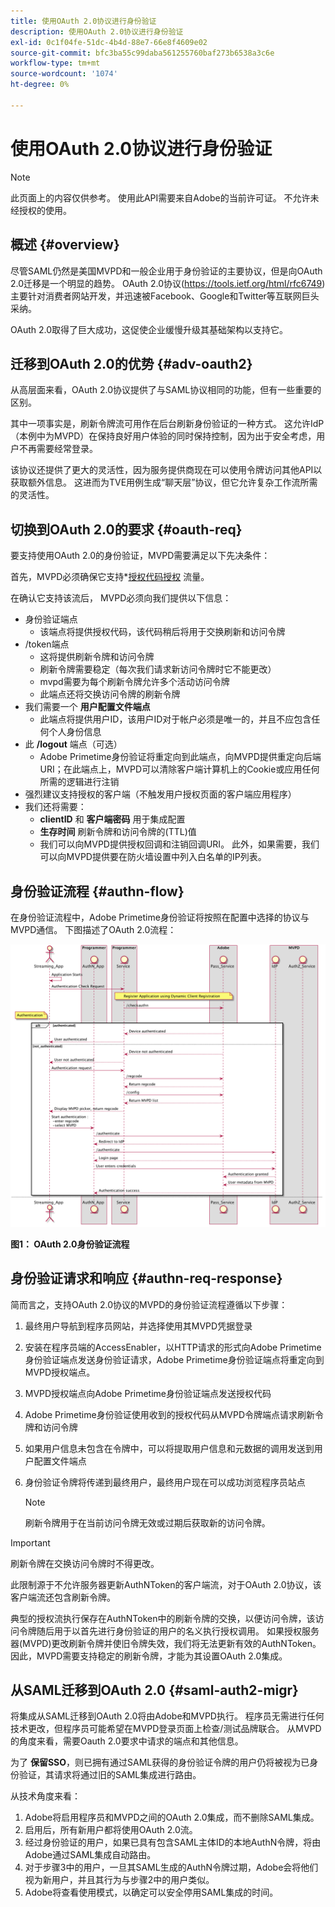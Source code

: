 ```yaml
---
title: 使用OAuth 2.0协议进行身份验证
description: 使用OAuth 2.0协议进行身份验证
exl-id: 0c1f04fe-51dc-4b4d-88e7-66e8f4609e02
source-git-commit: bfc3ba55c99daba561255760baf273b6538a3c6e
workflow-type: tm+mt
source-wordcount: '1074'
ht-degree: 0%

---
```


# 使用OAuth 2.0协议进行身份验证

>[!NOTE]
>
>此页面上的内容仅供参考。 使用此API需要来自Adobe的当前许可证。 不允许未经授权的使用。

## 概述 {#overview}

尽管SAML仍然是美国MVPD和一般企业用于身份验证的主要协议，但是向OAuth 2.0迁移是一个明显的趋势。 OAuth 2.0协议(https://tools.ietf.org/html/rfc6749)主要针对消费者网站开发，并迅速被Facebook、Google和Twitter等互联网巨头采纳。

OAuth 2.0取得了巨大成功，这促使企业缓慢升级其基础架构以支持它。



## 迁移到OAuth 2.0的优势 {#adv-oauth2}

从高层面来看，OAuth 2.0协议提供了与SAML协议相同的功能，但有一些重要的区别。

其中一项事实是，刷新令牌流可用作在后台刷新身份验证的一种方式。 这允许IdP（本例中为MVPD）在保持良好用户体验的同时保持控制，因为出于安全考虑，用户不再需要经常登录。

该协议还提供了更大的灵活性，因为服务提供商现在可以使用令牌访问其他API以获取额外信息。 这进而为TVE用例生成“聊天层”协议，但它允许复杂工作流所需的灵活性。





## 切换到OAuth 2.0的要求 {#oauth-req}

要支持使用OAuth 2.0的身份验证，MVPD需要满足以下先决条件：

首先，MVPD必须确保它支持*[授权代码授权](https://oauthlib.readthedocs.io/en/latest/oauth2/grants/authcode.html) 流量。

在确认它支持该流后， MVPD必须向我们提供以下信息：

* 身份验证端点
   * 该端点将提供授权代码，该代码稍后将用于交换刷新和访问令牌
* /token端点
   * 这将提供刷新令牌和访问令牌
   * 刷新令牌需要稳定（每次我们请求新访问令牌时它不能更改）
   * mvpd需要为每个刷新令牌允许多个活动访问令牌
   * 此端点还将交换访问令牌的刷新令牌
* 我们需要一个 **用户配置文件端点**
   * 此端点将提供用户ID，该用户ID对于帐户必须是唯一的，并且不应包含任何个人身份信息
* 此 **/logout** 端点（可选）
   * Adobe Primetime身份验证将重定向到此端点，向MVPD提供重定向后端URI；在此端点上，MVPD可以清除客户端计算机上的Cookie或应用任何所需的逻辑进行注销
* 强烈建议支持授权的客户端（不触发用户授权页面的客户端应用程序）
* 我们还将需要：
   * **clientID** 和 **客户端密码** 用于集成配置
   * **生存时间** 刷新令牌和访问令牌的(TTL)值
   * 我们可以向MVPD提供授权回调和注销回调URI。 此外，如果需要，我们可以向MVPD提供要在防火墙设置中列入白名单的IP列表。


## 身份验证流程 {#authn-flow}

在身份验证流程中，Adobe Primetime身份验证将按照在配置中选择的协议与MVPD通信。 下图描述了OAuth 2.0流程：



![图中显示了在配置中选择的协议上与MVPD通信的Adobe身份验证中的身份验证流程。](assets/authn-flow.png)

**图1： OAuth 2.0身份验证流程**



## 身份验证请求和响应 {#authn-req-response}

简而言之，支持OAuth 2.0协议的MVPD的身份验证流程遵循以下步骤：

1. 最终用户导航到程序员网站，并选择使用其MVPD凭据登录
1. 安装在程序员端的AccessEnabler，以HTTP请求的形式向Adobe Primetime身份验证端点发送身份验证请求，Adobe Primetime身份验证端点将重定向到MVPD授权端点。
1. MVPD授权端点向Adobe Primetime身份验证端点发送授权代码
1. Adobe Primetime身份验证使用收到的授权代码从MVPD令牌端点请求刷新令牌和访问令牌
1. 如果用户信息未包含在令牌中，可以将提取用户信息和元数据的调用发送到用户配置文件端点
1. 身份验证令牌将传递到最终用户，最终用户现在可以成功浏览程序员站点

   >[!NOTE]
   >
   >刷新令牌用于在当前访问令牌无效或过期后获取新的访问令牌。


>[!IMPORTANT]
>
>刷新令牌在交换访问令牌时不得更改。

此限制源于不允许服务器更新AuthNToken的客户端流，对于OAuth 2.0协议，该客户端流还包含刷新令牌。

典型的授权流执行保存在AuthNToken中的刷新令牌的交换，以便访问令牌，该访问令牌随后用于以首先进行身份验证的用户的名义执行授权调用。 如果授权服务器(MVPD)更改刷新令牌并使旧令牌失效，我们将无法更新有效的AuthNToken。 因此，MVPD需要支持稳定的刷新令牌，才能为其设置OAuth 2.0集成。


## 从SAML迁移到OAuth 2.0 {#saml-auth2-migr}

将集成从SAML迁移到OAuth 2.0将由Adobe和MVPD执行。 程序员无需进行任何技术更改，但程序员可能希望在MVPD登录页面上检查/测试品牌联合。 从MVPD的角度来看，需要Oauth 2.0要求中请求的端点和其他信息。

为了 **保留SSO**，则已拥有通过SAML获得的身份验证令牌的用户仍将被视为已身份验证，其请求将通过旧的SAML集成进行路由。

从技术角度来看：

1. Adobe将启用程序员和MVPD之间的OAuth 2.0集成，而不删除SAML集成。
1. 启用后，所有新用户都将使用OAuth 2.0流。
1. 经过身份验证的用户，如果已具有包含SAML主体ID的本地AuthN令牌，将由Adobe通过SAML集成自动路由。
1. 对于步骤3中的用户，一旦其SAML生成的AuthN令牌过期，Adobe会将他们视为新用户，并且其行为与步骤2中的用户类似。
1. Adobe将查看使用模式，以确定可以安全停用SAML集成的时间。
